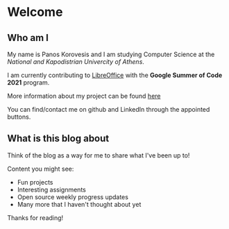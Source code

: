 # Welcome


## Who am I

My name is Panos Korovesis and I am studying Computer Science at the *National and Kapodistrian Univercity of Athens*.

I am currently contributing to [LibreOffice](https://www.libreoffice.org/) with the **Google Summer of Code 2021** program.

More information about my project can be found [here](https://summerofcode.withgoogle.com/projects/#5587183802515456)

You can find/contact me on github and LinkedIn through the appointed buttons.

## What is this blog about

Think of the blog as a way for me to share what I've been up to!

Content you might see:

- Fun projects
- Interesting assignments
- Open source weekly progress updates
- Many more that I haven't thought about yet

Thanks for reading!

